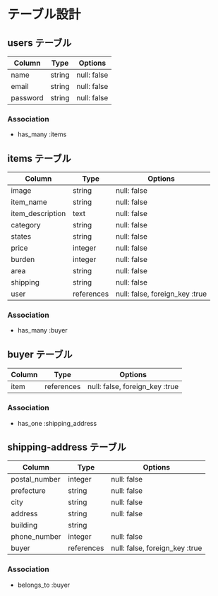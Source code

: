 # テーブル設計

## users テーブル

| Column   | Type   | Options     |
| -------- | ------ | ----------- |
| name     | string | null: false |
| email    | string | null: false |
| password | string | null: false |

### Association

- has_many :items



## items テーブル

| Column           | Type       | Options                           |
| ---------------  | ---------  | --------------------------------- |
| image            | string     | null: false                       |
| item_name        | string     | null: false                       |
| item_description | text       | null: false                       |
| category         | string     | null: false                       |
| states           | string     | null: false                       |
| price            | integer    | null: false                       |
| burden           | integer    | null: false                       |
| area             | string     | null: false                       |
| shipping         | string     | null: false                       |
| user             | references | null: false, foreign_key :true    |

### Association

- has_many :buyer



## buyer テーブル

| Column         | Type       | Options                        |
| -------------- | ---------- | ------------------------------ |
| item           | references | null: false, foreign_key :true |


### Association

- has_one :shipping_address



## shipping-address テーブル

| Column          | Type       | Options                          |
| --------------- | ---------- | -------------------------------- |
| postal_number   | integer    | null: false                      |
| prefecture      | string     | null: false                      |
| city            | string     | null: false                      |
| address         | string     | null: false                      |
| building        | string     |                                  |
| phone_number    | integer    | null: false                      |
| buyer           | references | null: false, foreign_key :true   |

### Association

- belongs_to :buyer
